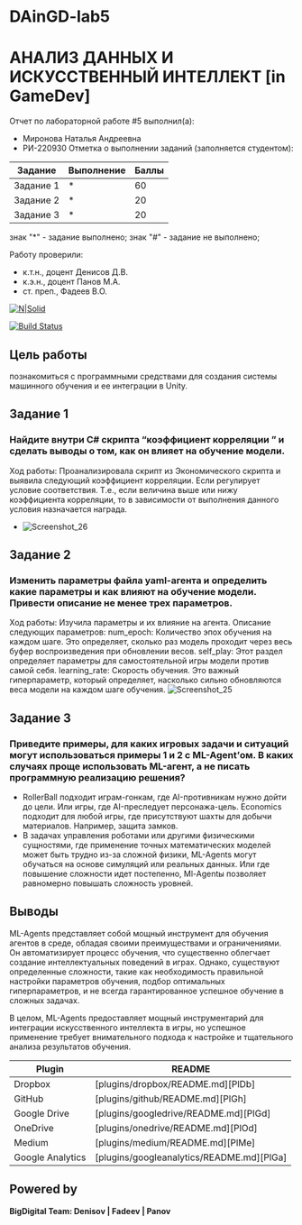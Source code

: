 # DAinGD-lab5
# АНАЛИЗ ДАННЫХ И ИСКУССТВЕННЫЙ ИНТЕЛЛЕКТ [in GameDev]
Отчет по лабораторной работе #5 выполнил(а):
- Миронова Наталья Андреевна
- РИ-220930
Отметка о выполнении заданий (заполняется студентом):

| Задание | Выполнение | Баллы |
| ------ | ------ | ------ |
| Задание 1 | * | 60 |
| Задание 2 | * | 20 |
| Задание 3 | * | 20 |

знак "*" - задание выполнено; знак "#" - задание не выполнено;

Работу проверили:
- к.т.н., доцент Денисов Д.В.
- к.э.н., доцент Панов М.А.
- ст. преп., Фадеев В.О.

[![N|Solid](https://cldup.com/dTxpPi9lDf.thumb.png)](https://nodesource.com/products/nsolid)

[![Build Status](https://travis-ci.org/joemccann/dillinger.svg?branch=master)](https://travis-ci.org/joemccann/dillinger)


## Цель работы
познакомиться с программными средствами для создания системы машинного обучения и ее интеграции в Unity.

## Задание 1
### Найдите внутри C# скрипта “коэффициент корреляции ” и сделать выводы о том, как он влияет на обучение модели.
Ход работы: Проанализировала скрипт из Экономического скрипта и выявила следующий коэффициент корреляции. Если регулирует условие соответствия. Т.е., если величина выше или нижу коэффициента корреляции, то в зависимости от выполнения данного условия назначается награда. 
- ![Screenshot_26](https://github.com/knightalli/DAinGD-lab5/assets/127225486/36a4098a-c72d-41ab-8f79-c9af7e54621b)

## Задание 2
### Изменить параметры файла yaml-агента и определить какие параметры и как влияют на обучение модели. Привести описание не менее трех параметров.
Ход работы: Изучила параметры и их влияние на агента.
Описание следующих параметров: 
num_epoch: Количество эпох обучения на каждом шаге. Это определяет, сколько раз модель проходит через весь буфер воспроизведения при обновлении весов.
self_play: Этот раздел определяет параметры для самостоятельной игры модели против самой себя.
learning_rate: Скорость обучения. Это важный гиперпараметр, который определяет, насколько сильно обновляются веса модели на каждом шаге обучения.
![Screenshot_25](https://github.com/knightalli/DAinGD-lab5/assets/127225486/cffbf6b8-fed3-4dd7-8dc2-c51cefc0e19d)



## Задание 3
### Приведите примеры, для каких игровых задачи и ситуаций могут использоваться примеры 1 и 2 с ML-Agent’ом. В каких случаях проще использовать ML-агент, а не писать программную реализацию решения?
- RollerBall подходит играм-гонкам, где AI-противникам нужно дойти до цели. Или игры, где AI-преследует персонажа-цель. Economics подходит для любой игры, где присутствуют шахты для добычи материалов. Например, защита замков.
- В задачах управления роботами или другими физическими сущностями, где применение точных математических моделей может быть трудно из-за сложной физики, ML-Agents могут обучаться на основе симуляций или реальных данных. Или где повышение сложности идет постепенно, Ml-Agentы позволяет равномерно повышать сложность уровней. 



## Выводы

ML-Agents представляет собой мощный инструмент для обучения агентов в среде, обладая своими преимуществами и ограничениями. Он автоматизирует процесс обучения, что существенно облегчает создание интеллектуальных поведений в играх. Однако, существуют определенные сложности, такие как необходимость правильной настройки параметров обучения, подбор оптимальных гиперпараметров, и не всегда гарантированное успешное обучение в сложных задачах.

В целом, ML-Agents предоставляет мощный инструментарий для интеграции искусственного интеллекта в игры, но успешное применение требует внимательного подхода к настройке и тщательного анализа результатов обучения.



| Plugin | README |
| ------ | ------ |
| Dropbox | [plugins/dropbox/README.md][PlDb] |
| GitHub | [plugins/github/README.md][PlGh] |
| Google Drive | [plugins/googledrive/README.md][PlGd] |
| OneDrive | [plugins/onedrive/README.md][PlOd] |
| Medium | [plugins/medium/README.md][PlMe] |
| Google Analytics | [plugins/googleanalytics/README.md][PlGa] |

## Powered by

**BigDigital Team: Denisov | Fadeev | Panov**
